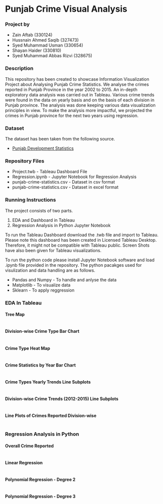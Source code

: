 # Punjab Crime Visual Analysis

### Project by 

- Zain Aftab 		               (330124)
- Hussnain Ahmed Saqib 	       (327473)
- Syed Muhammad Usman          (330654)
- Shayan Haider 		           (330810)
- Syed Muhammad Abbas Rizvi    (328675)

### Description 
This repository has been created to showcase Information Visualization Project about Analysing Punjab Crime Statistics. We analyse the crimes reported in Punjab Province in the year 2002 to 2015. An in-depth exploratory data analysis was carried out in Tableau. Various crime trends were found in the data on yearly basis and on the basis of each division in Punjab province. The analysis was done keeping various data visualization principles in view. To make the analysis more impactful, we projected the crimes in Punjab province for the next two years using regression.

### Dataset
The dataset has been taken from the following source. 
- <a href="http://bos.gop.pk/developmentstat">Punjab Development Statistics</a>

### Repository Files
- Project.twb - Tableau Dashboard File
- Regression.ipynb - Jupyter Notebook for Regression Analysis
- punjab-crime-statistics.csv - Dataset in csv format
- punjab-crime-statistics.csv - Dataset in excel format


### Running Instructions

The project consists of two parts.
1. EDA and Dashboard in Tableau
2. Regression Analysis in Python Jupyter Notebook

To run the Tableau Dashboard download the .twb file and import to Tableau. Please note this dashboard has been created in Licensed Tableau Desktop. Therefore, it might not be compatible with Tableau public. Screen Shots have also been given for Tableau visualizations. 

To run the python code please install Jupyter Notebook software and load .ipynb file provided in the repository. The python pacakges used for visulization and data handling are as follows.
- Pandas and Numpy - To handle and anlyse the data
- Matplotlib - To visualize data
- Sklearn - To apply reggression

### EDA In Tableau

#### Tree Map
<p>
    <img src="https://github.com/smusman/Punjab-Crime-Visual-Analysis/blob/main/images/Picture1.png" alt>
</p>

#### Division-wise Crime Type Bar Chart
<p>
    <img src="https://github.com/smusman/Punjab-Crime-Visual-Analysis/blob/main/images/Picture2.png" alt>
</p>

#### Crime Type Heat Map
<p>
    <img src="https://github.com/smusman/Punjab-Crime-Visual-Analysis/blob/main/images/Picture3.png" alt>
</p>

#### Crime Statistics by Year Bar Chart
<p>
    <img src="https://github.com/smusman/Punjab-Crime-Visual-Analysis/blob/main/images/Picture4.png" alt>
</p>

#### Crime Types Yearly Trends Line Subplots
<p>
    <img src="https://github.com/smusman/Punjab-Crime-Visual-Analysis/blob/main/images/Picture5.png" alt>
</p>

#### Division-wise Crime Trends (2012-2015) Line Subplots
<p>
    <img src="https://github.com/smusman/Punjab-Crime-Visual-Analysis/blob/main/images/Picture6.png" alt>
</p>

#### Line Plots of Crimes Reported Division-wise
<p>
    <img src="https://github.com/smusman/Punjab-Crime-Visual-Analysis/blob/main/images/Picture7.png" alt>
</p>


### Regression Analysis in Python
#### Overall Crime Reported
<p>
    <img src="https://github.com/smusman/Punjab-Crime-Visual-Analysis/blob/main/images/Picture8.png" alt>
</p>

#### Linear Regression
<p>
    <img src="https://github.com/smusman/Punjab-Crime-Visual-Analysis/blob/main/images/Picture9.png" alt>
</p>

#### Polynomial Regression - Degree 2
<p>
    <img src="https://github.com/smusman/Punjab-Crime-Visual-Analysis/blob/main/images/Picture10.png" alt>
</p>

#### Polynomial Regression - Degree 3
<p>
    <img src="https://github.com/smusman/Punjab-Crime-Visual-Analysis/blob/main/images/Picture11.png" alt>
</p>
